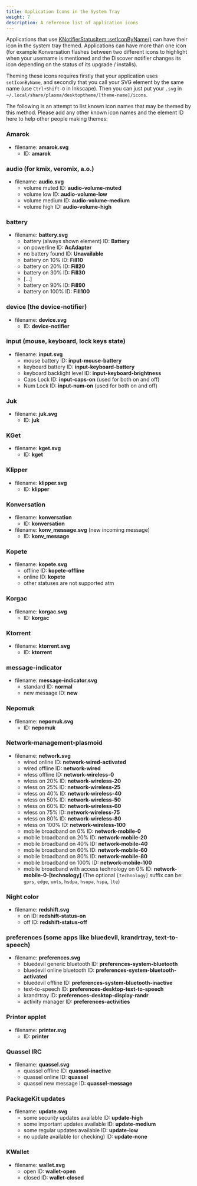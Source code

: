 ```yaml
---
title: Application Icons in the System Tray
weight: 7
description: A reference list of application icons
---
```


Applications that use [KNotifierStatusItem::setIconByName()](https://api.kde.org/frameworks/knotifications/html/classKStatusNotifierItem.html#a9a48df4020cf548a0250a2ed4f388965) can have their icon in the system tray themed. Applications can have more than one icon (for example Konversation flashes between two different icons to highlight when your username is mentioned and the Discover notifier changes its icon depending on the status of its upgrade / installs).

Theming these icons requires firstly that your application uses `setIconByName`, and secondly that you call your SVG element by the same name (use `Ctrl+Shift-O` in Inkscape). Then you can just put your `.svg` in `~/.local/share/plasma/desktoptheme/[theme-name]/icons`.

The following is an attempt to list known icon names that may be themed by this method. Please add any other known icon names and the element ID here to help other people making themes:

### Amarok

* filename: **amarok.svg**
  * ID: **amarok**

### audio (for kmix, veromix, a.o.)

* filename: **audio.svg**
  * volume muted ID: **audio-volume-muted**
  * volume low ID: **audio-volume-low**
  * volume medium ID: **audio-volume-medium**
  * volume high ID: **audio-volume-high**

### battery

* filename: **battery.svg**
  * battery (always shown element) ID: **Battery**
  * on powerline ID: **AcAdapter**
  * no battery found ID: **Unavailable**
  * battery on 10% ID: **Fill10**
  * battery on 20% ID: **Fill20**
  * battery on 30% ID: **Fill30**
  * […]
  * battery on 90% ID: **Fill90**
  * battery on 100% ID: **Fill100**

### device (the device-notifier)

* filename: **device.svg**
  * ID: **device-notifier**

### input (mouse, keyboard, lock keys state)

* filename: **input.svg**
  * mouse battery ID: **input-mouse-battery**
  * keyboard battery ID: **input-keyboard-battery**
  * keyboard backlight level ID: **input-keyboard-brightness**
  * Caps Lock ID: **input-caps-on** (used for both on and off)
  * Num Lock ID: **input-num-on** (used for both on and off)

### Juk

* filename: **juk.svg**
  * ID: **juk**

### KGet

* filename: **kget.svg**
  * ID: **kget**

### Klipper

* filename: **klipper.svg**
  * ID: **klipper**

### Konversation

* filename: **konversation**
  * ID: **konversation**
* filename: **konv_message.svg** (new incoming message)
  * ID: **konv_message**

### Kopete

* filename: **kopete.svg**
  * offline ID: **kopete-offline**
  * online ID: **kopete**
  * other statuses are not supported atm

### Korgac

* filename: **korgac.svg**
  * ID: **korgac**

### Ktorrent

* filename: **ktorrent.svg**
  * ID: **ktorrent**

### message-indicator

* filename: **message-indicator.svg**
  * standard ID: **normal**
  * new message ID: **new**

### Nepomuk

* filename: **nepomuk.svg**
  * ID: **nepomuk**

### Network-management-plasmoid

* filename: **network.svg**
  * wired online ID: **network-wired-activated**
  * wired offline ID: **network-wired**
  * wless offline ID: **network-wireless-0**
  * wless on 20% ID: **network-wireless-20**
  * wless on 25% ID: **network-wireless-25**
  * wless on 40% ID: **network-wireless-40**
  * wless on 50% ID: **network-wireless-50**
  * wless on 60% ID: **network-wireless-60**
  * wless on 75% ID: **network-wireless-75**
  * wless on 80% ID: **network-wireless-80**
  * wless on 100% ID: **network-wireless-100**
  * mobile broadband on 0% ID: **network-mobile-0**
  * mobile broadband on 20% ID: **network-mobile-20**
  * mobile broadband on 40% ID: **network-mobile-40**
  * mobile broadband on 60% ID: **network-mobile-60**
  * mobile broadband on 80% ID: **network-mobile-80**
  * mobile broadband on 100% ID: **network-mobile-100**
  * mobile broadband with access technology on 0% ID: **network-mobile-0-[technology]**
  (The optional `[technology]` suffix can be: `gprs`, `edge`, `umts`, `hsdpa`, `hsupa`, `hspa`, `lte`)

### Night color

* filename: **redshift.svg**
  * on ID: **redshift-status-on**
  * off ID: **redshift-status-off**

### preferences (some apps like bluedevil, krandrtray, text-to-speech)

* filename: **preferences.svg**
  * bluedevil generic bluetooth ID: **preferences-system-bluetooth**
  * bluedevil online bluetooth ID: **preferences-system-bluetooth-activated**
  * bluedevil offline ID: **preferences-system-bluetooth-inactive**
  * text-to-speech ID: **preferences-desktop-text-to-speech**
  * krandrtray ID: **preferences-desktop-display-randr**
  * activity manager ID: **preferences-activities**

### Printer applet

* filename: **printer.svg**
  * ID: **printer**

### Quassel IRC

* filename: **quassel.svg**
  * quassel offline ID: **quassel-inactive**
  * quassel online ID: **quassel**
  * quassel new message ID: **quassel-message**

### PackageKit updates

* filename: **update.svg**
  * some security updates available ID: **update-high**
  * some important updates available ID: **update-medium**
  * some regular updates available ID: **update-low**
  * no update available (or checking) ID: **update-none**

### KWallet

* filename: **wallet.svg**
  * open ID: **wallet-open**
  * closed ID: **wallet-closed**
